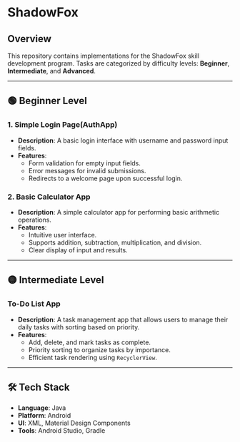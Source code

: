 # ShadowFox

## Overview
This repository contains implementations for the ShadowFox skill development program. Tasks are categorized by difficulty levels: **Beginner**, **Intermediate**, and **Advanced**.

---

## 🟢 Beginner Level 

### 1. Simple Login Page(AuthApp)
- **Description**: A basic login interface with username and password input fields.
- **Features**:
  - Form validation for empty input fields.
  - Error messages for invalid submissions.
  - Redirects to a welcome page upon successful login.

### 2. Basic Calculator App
- **Description**: A simple calculator app for performing basic arithmetic operations.
- **Features**:
  - Intuitive user interface.
  - Supports addition, subtraction, multiplication, and division.
  - Clear display of input and results.

---

## 🟡 Intermediate Level

### To-Do List App
- **Description**: A task management app that allows users to manage their daily tasks with sorting based on priority.
- **Features**:
  - Add, delete, and mark tasks as complete.
  - Priority sorting to organize tasks by importance.
  - Efficient task rendering using `RecyclerView`.

---

## 🛠 Tech Stack

- **Language**: Java   
- **Platform**: Android 
- **UI**: XML, Material Design Components  
- **Tools**: Android Studio, Gradle

